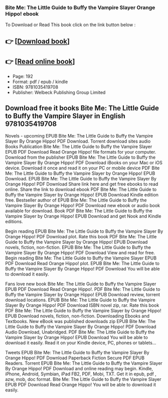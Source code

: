 ### Bite Me: The Little Guide to Buffy the Vampire Slayer Orange Hippo! ebook

To Download or Read This book click on the link button below :

## 👉  [**[Download book](http://get-pdfs.com/download.php?group=book&from=github.com&id=720710&lnk=1081 "Download book")**]

## 👉  [**[Read online book](http://get-pdfs.com/download.php?group=book&from=github.com&id=720710&lnk=1081 "Read online book")**]


* Page: 192
* Format: pdf / epub / kindle
* ISBN: 9781035419708
* Publisher: Welbeck Publishing Group Limited



## Download free it books Bite Me: The Little Guide to Buffy the Vampire Slayer in English 9781035419708


Novels - upcoming EPUB Bite Me: The Little Guide to Buffy the Vampire Slayer By Orange Hippo! PDF Download. Torrent download sites audio Books Publication Bite Me: The Little Guide to Buffy the Vampire Slayer EPUB PDF Download Read Orange Hippo! file formats for your computer. Download from the publisher EPUB Bite Me: The Little Guide to Buffy the Vampire Slayer By Orange Hippo! PDF Download iBooks on your Mac or iOS device. Download it once and read it on your PC or mobile device PDF Bite Me: The Little Guide to Buffy the Vampire Slayer by Orange Hippo! EPUB Download. EPUB Bite Me: The Little Guide to Buffy the Vampire Slayer By Orange Hippo! PDF Download Share link here and get free ebooks to read online. Share the link to download ebook PDF Bite Me: The Little Guide to Buffy the Vampire Slayer by Orange Hippo! EPUB Download Kindle edition free. Bestseller author of EPUB Bite Me: The Little Guide to Buffy the Vampire Slayer By Orange Hippo! PDF Download new ebook or audio book available for download. Book PDF Bite Me: The Little Guide to Buffy the Vampire Slayer by Orange Hippo! EPUB Download and get Nook and Kindle editions.

Begin reading EPUB Bite Me: The Little Guide to Buffy the Vampire Slayer By Orange Hippo! PDF Download plot. Rate this book PDF Bite Me: The Little Guide to Buffy the Vampire Slayer by Orange Hippo! EPUB Download novels, fiction, non-fiction. EPUB Bite Me: The Little Guide to Buffy the Vampire Slayer By Orange Hippo! PDF Download View and read for free. Begin reading Bite Me: The Little Guide to Buffy the Vampire Slayer EPUB PDF Download Read Orange Hippo! plot. EPUB Bite Me: The Little Guide to Buffy the Vampire Slayer By Orange Hippo! PDF Download You will be able to download it easily.

Fans love new book Bite Me: The Little Guide to Buffy the Vampire Slayer EPUB PDF Download Read Orange Hippo!. PDF Bite Me: The Little Guide to Buffy the Vampire Slayer by Orange Hippo! EPUB Download review, torrent download locations. EPUB Bite Me: The Little Guide to Buffy the Vampire Slayer By Orange Hippo! PDF Download ISBN novel zip, rar. Rate this book PDF Bite Me: The Little Guide to Buffy the Vampire Slayer by Orange Hippo! EPUB Download novels, fiction, non-fiction. Downloading Ebooks and Textbooks. New eBook was published downloads zip EPUB Bite Me: The Little Guide to Buffy the Vampire Slayer By Orange Hippo! PDF Download Audio Download, Unabridged. PDF Bite Me: The Little Guide to Buffy the Vampire Slayer by Orange Hippo! EPUB Download You will be able to download it easily. Read it on your Kindle device, PC, phones or tablets...

Tweets EPUB Bite Me: The Little Guide to Buffy the Vampire Slayer By Orange Hippo! PDF Download Paperback Fiction Secure PDF EPUB Readers. Torrent EPUB Bite Me: The Little Guide to Buffy the Vampire Slayer By Orange Hippo! PDF Download and online reading may begin. Kindle, iPhone, Android, Symbian, iPad FB2, PDF, Mobi, TXT. Get it in epub, pdf , azw, mob, doc format. Bite Me: The Little Guide to Buffy the Vampire Slayer EPUB PDF Download Read Orange Hippo! You will be able to download it easily.





